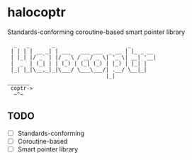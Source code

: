 # halocoptr
Standards-conforming coroutine-based smart pointer library

```
  _   _       _                       _        
 | | | | __ _| | ___   ___ ___  _ __ | |_ _ __ 
 | |_| |/ _` | |/ _ \ / __/ _ \| '_ \| __| '__|
 |  _  | (_| | | (_) | (_| (_) | |_) | |_| |   
 |_| |_|\__,_|_|\___/ \___\___/| .__/ \__|_|   
                               |_|             
_______
 coptr->
  ~^~
```

## TODO
- [ ] Standards-conforming
- [ ] Coroutine-based
- [ ] Smart pointer library
